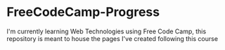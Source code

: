 # FreeCodeCamp-Progress

I'm currently learning Web Technologies using Free Code Camp, this repository is meant to house the pages I've created following this course
